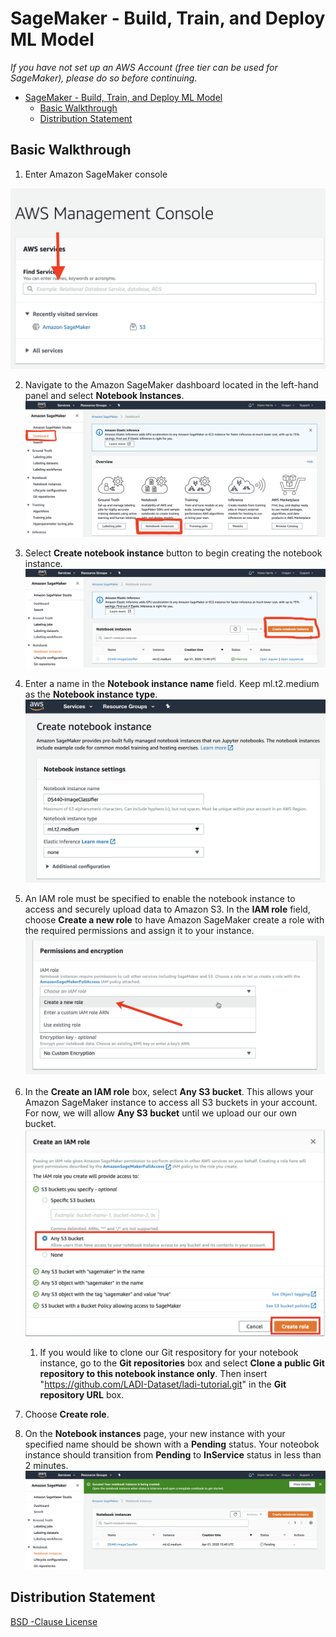 # SageMaker - Build, Train, and Deploy ML Model

*If you have not set up an AWS Account (free tier can be used for SageMaker), please do so before continuing*.

- [SageMaker - Build, Train, and Deploy ML Model](#sagemaker---build-train-and-deploy-ml-model)
  - [Basic Walkthrough](#basic-walkthrough)
  - [Distribution Statement](#distribution-statement)

## Basic Walkthrough

1. Enter Amazon SageMaker console

![img](../Images/sagemaker1.png)

2. Navigate to the Amazon SageMaker dashboard located in the left-hand panel and select **Notebook Instances**.
![img](../Images/sagemaker2.png)

3. Select **Create notebook instance** button to begin creating the notebook instance.
![img](../Images/sagemaker3.png)

4. Enter a name in the **Notebook instance name** field.  Keep ml.t2.medium as the **Notebook instance type**.
![img](../Images/sagemaker4.png)

5. An IAM role must be specified to enable the notebook instance to access and securely upload data to Amazon S3.  In the **IAM role** field, choose **Create a new role** to have Amazon SageMaker create a role with the required permissions and assign it to your instance.
![img](../Images/sagemaker5.png)

6. In the **Create an IAM role** box, select **Any S3 bucket**.  This allows your Amazon SageMaker instance to access all S3 buckets in your account.  For now, we will allow **Any S3 bucket** until we upload our our own bucket.
![img](../Images/sagemaker6.png)

   1. If you would like to clone our Git respository for your notebook instance, go to the **Git repositories** box and select **Clone a public Git repository to this notebook instance only**.  Then insert "https://github.com/LADI-Dataset/ladi-tutorial.git" in the **Git repository URL** box.

7. Choose **Create role**.

8. On the **Notebook instances** page, your new instance with your specified name should be shown with a **Pending** status.  Your noteobok instance should transition from **Pending** to **InService** status in less than 2 minutes.
![img](../Images/sagemaker7.png)

## Distribution Statement

[BSD -Clause License](https://github.com/LADI-Dataset/ladi-tutorial/blob/master/LICENSE)
